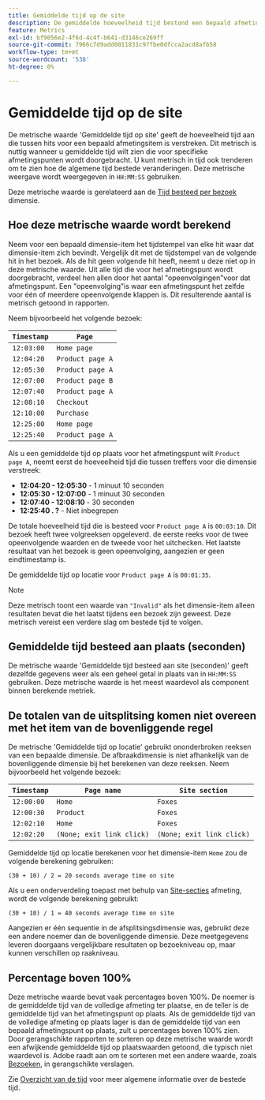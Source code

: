 ```yaml
---
title: Gemiddelde tijd op de site
description: De gemiddelde hoeveelheid tijd bestond een bepaald afmetingspunt tussen treffers.
feature: Metrics
exl-id: bf9056e2-4f6d-4c4f-b641-d3146ce269ff
source-git-commit: 7966c7d9add0011831c97fbe0dfcca2acd8afb58
workflow-type: tm+mt
source-wordcount: '538'
ht-degree: 0%

---
```


# Gemiddelde tijd op de site

De metrische waarde &#39;Gemiddelde tijd op site&#39; geeft de hoeveelheid tijd aan die tussen hits voor een bepaald afmetingsitem is verstreken. Dit metrisch is nuttig wanneer u gemiddelde tijd wilt zien die voor specifieke afmetingspunten wordt doorgebracht. U kunt metrisch in tijd ook trenderen om te zien hoe de algemene tijd bestede veranderingen. Deze metrische weergave wordt weergegeven in `HH:MM:SS` gebruiken.

Deze metrische waarde is gerelateerd aan de [Tijd besteed per bezoek](../dimensions/time-spent-per-visit.md) dimensie.

## Hoe deze metrische waarde wordt berekend

Neem voor een bepaald dimensie-item het tijdstempel van elke hit waar dat dimensie-item zich bevindt. Vergelijk dit met de tijdstempel van de volgende hit in het bezoek. Als de hit geen volgende hit heeft, neemt u deze niet op in deze metrische waarde. Uit alle tijd die voor het afmetingspunt wordt doorgebracht, verdeel hen allen door het aantal &quot;opeenvolgingen&quot;voor dat afmetingspunt. Een &quot;opeenvolging&quot;is waar een afmetingspunt het zelfde voor één of meerdere opeenvolgende klappen is. Dit resulterende aantal is metrisch getoond in rapporten.

Neem bijvoorbeeld het volgende bezoek:

| `Timestamp` | `Page` |
| --- | --- |
| `12:03:00` | `Home page` |
| `12:04:20` | `Product page A` |
| `12:05:30` | `Product page A` |
| `12:07:00` | `Product page B` |
| `12:07:40` | `Product page A` |
| `12:08:10` | `Checkout` |
| `12:10:00` | `Purchase` |
| `12:25:00` | `Home page` |
| `12:25:40` | `Product page A` |


Als u een gemiddelde tijd op plaats voor het afmetingspunt wilt `Product page A`, neemt eerst de hoeveelheid tijd die tussen treffers voor die dimensie verstreek:

* **12:04:20 - 12:05:30** - 1 minuut 10 seconden
* **12:05:30 - 12:07:00** - 1 minuut 30 seconden
* **12:07:40 - 12:08:10** - 30 seconden
* **12:25:40 . ?** - Niet inbegrepen

De totale hoeveelheid tijd die is besteed voor `Product page A` is `00:03:10`. Dit bezoek heeft twee volgreeksen opgeleverd. de eerste reeks voor de twee opeenvolgende waarden en de tweede voor het uitchecken. Het laatste resultaat van het bezoek is geen opeenvolging, aangezien er geen eindtimestamp is.

De gemiddelde tijd op locatie voor `Product page A` is `00:01:35`.

>[!NOTE]
>
>Deze metrisch toont een waarde van `"Invalid"` als het dimensie-item alleen resultaten bevat die het laatst tijdens een bezoek zijn geweest. Deze metrisch vereist een verdere slag om bestede tijd te volgen.

## Gemiddelde tijd besteed aan plaats (seconden)

De metrische waarde &#39;Gemiddelde tijd besteed aan site (seconden)&#39; geeft dezelfde gegevens weer als een geheel getal in plaats van in `HH:MM:SS` gebruiken. Deze metrische waarde is het meest waardevol als component binnen berekende metriek.

## De totalen van de uitsplitsing komen niet overeen met het item van de bovenliggende regel

De metrische &#39;Gemiddelde tijd op locatie&#39; gebruikt ononderbroken reeksen van een bepaalde dimensie. De afbraakdimensie is niet afhankelijk van de bovenliggende dimensie bij het berekenen van deze reeksen. Neem bijvoorbeeld het volgende bezoek:

| `Timestamp` | `Page name` | `Site section` |
| --- | --- | --- |
| `12:00:00` | `Home` | `Foxes` |
| `12:00:30` | `Product` | `Foxes` |
| `12:02:10` | `Home` | `Foxes` |
| `12:02:20` | `(None; exit link click)` | `(None; exit link click)` |

Gemiddelde tijd op locatie berekenen voor het dimensie-item `Home` zou de volgende berekening gebruiken:

```text
(30 + 10) / 2 = 20 seconds average time on site
```

Als u een onderverdeling toepast met behulp van [Site-secties](../dimensions/site-section.md) afmeting, wordt de volgende berekening gebruikt:

```text
(30 + 10) / 1 = 40 seconds average time on site
```

Aangezien er één sequentie in de afsplitsingsdimensie was, gebruikt deze een andere noemer dan de bovenliggende dimensie. Deze meetgegevens leveren doorgaans vergelijkbare resultaten op bezoekniveau op, maar kunnen verschillen op raakniveau.

## Percentage boven 100%

Deze metrische waarde bevat vaak percentages boven 100%. De noemer is de gemiddelde tijd van de volledige afmeting ter plaatse, en de teller is de gemiddelde tijd van het afmetingspunt op plaats. Als de gemiddelde tijd van de volledige afmeting op plaats lager is dan de gemiddelde tijd van een bepaald afmetingspunt op plaats, zult u percentages boven 100% zien. Door gerangschikte rapporten te sorteren op deze metrische waarde wordt een afwijkende gemiddelde tijd op plaatswaarden getoond, die typisch niet waardevol is. Adobe raadt aan om te sorteren met een andere waarde, zoals [Bezoeken](visits.md), in gerangschikte verslagen.

Zie [Overzicht van de tijd](time-spent.md) voor meer algemene informatie over de bestede tijd.
